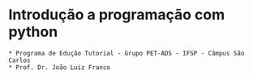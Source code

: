 # Introdução a programação com python
    * Programa de Edução Tutorial - Grupo PET-ADS - IFSP - Câmpus São Carlos
    * Prof. Dr. João Luiz Franco